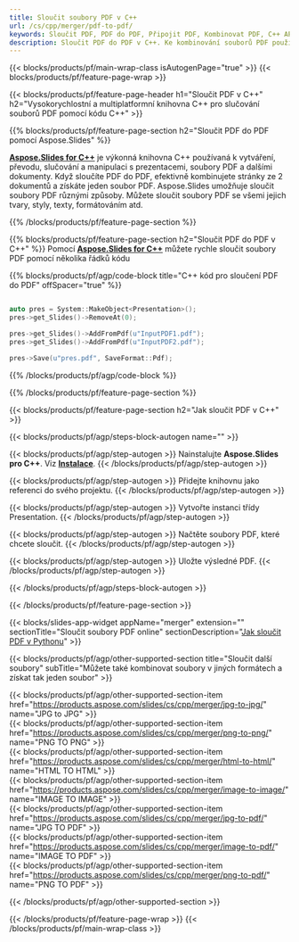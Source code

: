 ```yaml
---
title: Sloučit soubory PDF v C++
url: /cs/cpp/merger/pdf-to-pdf/
keywords: Sloučit PDF, PDF do PDF, Připojit PDF, Kombinovat PDF, C++ API, C++ knihovna
description: Sloučit PDF do PDF v C++. Ke kombinování souborů PDF použijte API knihovny C++
---
```


{{< blocks/products/pf/main-wrap-class isAutogenPage="true" >}}
{{< blocks/products/pf/feature-page-wrap >}}

{{< blocks/products/pf/feature-page-header h1="Sloučit PDF v C++" h2="Vysokorychlostní a multiplatformní knihovna C++ pro slučování souborů PDF pomocí kódu C++" >}}

{{% blocks/products/pf/feature-page-section h2="Sloučit PDF do PDF pomocí Aspose.Slides" %}}

[**Aspose.Slides for C++**](https://products.aspose.com/slides/cs/cpp/) je výkonná knihovna C++ používaná k vytváření, převodu, slučování a manipulaci s prezentacemi, soubory PDF a dalšími dokumenty. Když sloučíte PDF do PDF, efektivně kombinujete stránky ze 2 dokumentů a získáte jeden soubor PDF. Aspose.Slides umožňuje sloučit soubory PDF různými způsoby. Můžete sloučit soubory PDF se všemi jejich tvary, styly, texty, formátováním atd.

{{% /blocks/products/pf/feature-page-section %}}




{{% blocks/products/pf/feature-page-section  h2="Sloučit PDF do PDF v C++" %}}
Pomocí [**Aspose.Slides for C++**](https://products.aspose.com/slides/cs/cpp/) můžete rychle sloučit soubory PDF pomocí několika řádků kódu

{{% blocks/products/pf/agp/code-block title="C++ kód pro sloučení PDF do PDF" offSpacer="true" %}}
```cpp

auto pres = System::MakeObject<Presentation>();
pres->get_Slides()->RemoveAt(0);

pres->get_Slides()->AddFromPdf(u"InputPDF1.pdf");
pres->get_Slides()->AddFromPdf(u"InputPDF2.pdf");

pres->Save(u"pres.pdf", SaveFormat::Pdf);
```
{{% /blocks/products/pf/agp/code-block %}}

{{% /blocks/products/pf/feature-page-section %}}




{{< blocks/products/pf/feature-page-section  h2="Jak sloučit PDF v C++" >}}


{{< blocks/products/pf/agp/steps-block-autogen name="" >}}


{{< blocks/products/pf/agp/step-autogen >}}
Nainstalujte **Aspose.Slides pro C++**. Viz [**Instalace**](https://docs.aspose.com/slides/cpp/installation/).
{{< /blocks/products/pf/agp/step-autogen >}}

{{< blocks/products/pf/agp/step-autogen >}}
Přidejte knihovnu jako referenci do svého projektu.
{{< /blocks/products/pf/agp/step-autogen >}}

{{< blocks/products/pf/agp/step-autogen >}}
Vytvořte instanci třídy Presentation.
{{< /blocks/products/pf/agp/step-autogen >}}

{{< blocks/products/pf/agp/step-autogen >}}
Načtěte soubory PDF, které chcete sloučit.
{{< /blocks/products/pf/agp/step-autogen >}}

{{< blocks/products/pf/agp/step-autogen >}}
Uložte výsledné PDF.
{{< /blocks/products/pf/agp/step-autogen >}}


{{< /blocks/products/pf/agp/steps-block-autogen >}}


{{< /blocks/products/pf/feature-page-section >}}




{{< blocks/slides-app-widget  appName="merger" extension="" sectionTitle="Sloučit soubory PDF online" sectionDescription="[Jak sloučit PDF v Pythonu](https://products.aspose.com/slides/cs/python-net/merge/pdf/)" >}}

{{< blocks/products/pf/agp/other-supported-section title="Sloučit další soubory" subTitle="Můžete také kombinovat soubory v jiných formátech a získat tak jeden soubor" >}}

{{< blocks/products/pf/agp/other-supported-section-item href="https://products.aspose.com/slides/cs/cpp/merger/jpg-to-jpg/" name="JPG to JPG" >}}  
{{< blocks/products/pf/agp/other-supported-section-item href="https://products.aspose.com/slides/cs/cpp/merger/png-to-png/" name="PNG TO PNG" >}}  
{{< blocks/products/pf/agp/other-supported-section-item href="https://products.aspose.com/slides/cs/cpp/merger/html-to-html/" name="HTML TO HTML" >}}  
{{< blocks/products/pf/agp/other-supported-section-item href="https://products.aspose.com/slides/cs/cpp/merger/image-to-image/" name="IMAGE TO IMAGE" >}}  
{{< blocks/products/pf/agp/other-supported-section-item href="https://products.aspose.com/slides/cs/cpp/merger/jpg-to-pdf/" name="JPG TO PDF" >}}  
{{< blocks/products/pf/agp/other-supported-section-item href="https://products.aspose.com/slides/cs/cpp/merger/image-to-pdf/" name="IMAGE TO PDF" >}}  
{{< blocks/products/pf/agp/other-supported-section-item href="https://products.aspose.com/slides/cs/cpp/merger/png-to-pdf/" name="PNG TO PDF" >}}  
  


{{< /blocks/products/pf/agp/other-supported-section >}}

{{< /blocks/products/pf/feature-page-wrap >}}
{{< /blocks/products/pf/main-wrap-class >}}